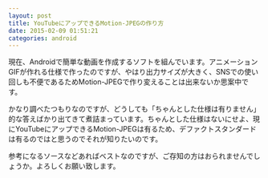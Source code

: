 ```yaml
---
layout: post
title: YouTubeにアップできるMotion-JPEGの作り方
date: 2015-02-09 01:51:21
categories: android
---
```

<p>現在、Androidで簡単な動画を作成するソフトを組んでいます。アニメーションGIFが作れる仕様で作ったのですが、やはり出力サイズが大きく、SNSでの使い回しも不便であるためMotion-JPEGで作り変えることは出来ないか思案中です。</p>

<p>かなり調べたつもりなのですが、どうしても「ちゃんとした仕様は有りません」的な答えばかり出てきて煮詰まっています。ちゃんとした仕様はないにせよ、現にYouTubeにアップできるMotion-JPEGは有るため、デファクトスタンダードは有るのではと思うのでそれが知りたいのです。</p>

<p>参考になるソースなどあればベストなのですが、ご存知の方はおられませんでしょうか。よろしくお願い致します。</p>
